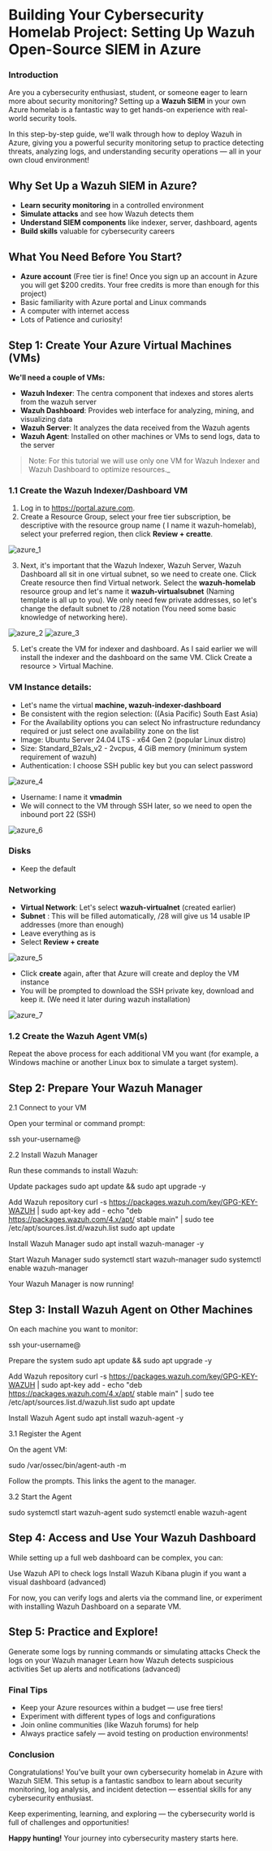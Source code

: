 # Building Your Cybersecurity Homelab Project: Setting Up Wazuh Open-Source SIEM in Azure

### Introduction

Are you a cybersecurity enthusiast, student, or someone eager to learn more about security monitoring? Setting up a **Wazuh SIEM** in your own Azure homelab is a fantastic way to get hands-on experience with real-world security tools.

In this step-by-step guide, we'll walk through how to deploy Wazuh in Azure, giving you a powerful security monitoring setup to practice detecting threats, analyzing logs, and understanding security operations — all in your own cloud environment!

## Why Set Up a Wazuh SIEM in Azure?

- **Learn security monitoring** in a controlled environment
- **Simulate attacks** and see how Wazuh detects them
- **Understand SIEM components** like indexer, server, dashboard, agents
- **Build skills** valuable for cybersecurity careers

## What You Need Before You Start?

- **Azure account** (Free tier is fine!  Once you sign up an account in Azure you will get $200 credits. Your free credits is more than enough for this project)
- Basic familiarity with Azure portal and Linux commands
- A computer with internet access
- Lots of Patience and curiosity!

## Step 1: Create Your Azure Virtual Machines (VMs)

**We'll need a couple of VMs:**

- **Wazuh Indexer**: The centra component that indexes and stores alerts from the wazuh server
- **Wazuh Dashboard**: Provides web interface for analyzing, mining, and visualizing data
- **Wazuh Server**: It analyzes the data received from the Wazuh agents
- **Wazuh Agent**: Installed on other machines or VMs to send logs, data to the server  
> Note: For this tutorial we will use only one VM for Wazuh Indexer and Wazuh Dashboard to optimize resources._
  
### 1.1 Create the Wazuh Indexer/Dashboard VM

1. Log in to https://portal.azure.com.
2. Create a Resource Group, select your free tier subscription, be descriptive with the resource group name ( I name it wazuh-homelab), select your preferred region, then click **Review + creatte**.
   
![azure_1](https://github.com/user-attachments/assets/03a7c2be-90f4-45cf-bdef-9c5ea536ac9e)

3. Next, it's important that the Wazuh Indexer, Wazuh Server, Wazuh Dashboard all sit in one virtual subnet, so we need to create one. Click Create resource then find Virtual network. Select the **wazuh-homelab** resource group and let's name it **wazuh-virtualsubnet** (Naming template is all up to you). We only need few private addresses, so let's change the default subnet to /28 notation (You need some basic knowledge of networking here).

![azure_2](https://github.com/user-attachments/assets/a37faf20-2873-422a-ba0b-5953e87883cf)
![azure_3](https://github.com/user-attachments/assets/6995751d-de3e-4840-8d23-d388cd1f29e8)


5. Let's create the VM for indexer and dashboard. As I said earlier we will install the indexer and the dashboard on the same VM. Click Create a resource > Virtual Machine.

### VM Instance details:
- Let's name the virtual **machine, wazuh-indexer-dashboard**
- Be consistent with the region selection: ((Asia Pacific) South East Asia)
- For the Availability options you  can select No infrastructure redundancy required or just select one availability zone on the list
- Image: Ubuntu Server 24.04 LTS - x64 Gen 2 (popular Linux distro)
- Size: Standard_B2als_v2 - 2vcpus, 4 GiB memory (minimum system requirement of wazuh)
- Authentication: I choose SSH public key but you can select password
  
![azure_4](https://github.com/user-attachments/assets/2d9f761a-d875-4ece-bc94-0e8d9787b8e3)

- Username: I name it **vmadmin**
- We will connect to the VM through SSH later, so we need to open the inbound port 22 (SSH)
  
![azure_6](https://github.com/user-attachments/assets/24d1620c-c5cd-4a2e-b64d-4ffa73c55938)

### Disks
- Keep the default

### Networking
- **Virtual Network**: Let's select **wazuh-virtualnet** (created earlier)
- **Subnet** : This will be filled automatically, /28 will give us 14 usable IP addresses (more than enough)
- Leave everything as is
- Select **Review + create**
    
![azure_5](https://github.com/user-attachments/assets/a6a209f8-b27c-434e-a062-8f9ef65b2279)

- Click **create** again, after that Azure will create and deploy the VM instance
- You will be prompted to download the SSH private key, download and keep it. (We need it later during wazuh installation)

![azure_7](https://github.com/user-attachments/assets/bc1065cb-201e-4bd1-be78-8f1b9e40b4f2)

### 1.2 Create the Wazuh Agent VM(s)

Repeat the above process for each additional VM you want (for example, a Windows machine or another Linux box to simulate a target system).

## Step 2: Prepare Your Wazuh Manager

2.1 Connect to your VM

Open your terminal or command prompt:

ssh your-username@

2.2 Install Wazuh Manager

Run these commands to install Wazuh:

Update packages
sudo apt update && sudo apt upgrade -y

Add Wazuh repository
curl -s https://packages.wazuh.com/key/GPG-KEY-WAZUH | sudo apt-key add -
echo "deb https://packages.wazuh.com/4.x/apt/ stable main" | sudo tee /etc/apt/sources.list.d/wazuh.list
sudo apt update

Install Wazuh Manager
sudo apt install wazuh-manager -y

Start Wazuh Manager
sudo systemctl start wazuh-manager
sudo systemctl enable wazuh-manager

Your Wazuh Manager is now running!

## Step 3: Install Wazuh Agent on Other Machines

On each machine you want to monitor:

ssh your-username@

Prepare the system
sudo apt update && sudo apt upgrade -y

Add Wazuh repository
curl -s https://packages.wazuh.com/key/GPG-KEY-WAZUH | sudo apt-key add -
echo "deb https://packages.wazuh.com/4.x/apt/ stable main" | sudo tee /etc/apt/sources.list.d/wazuh.list
sudo apt update

Install Wazuh Agent
sudo apt install wazuh-agent -y

3.1 Register the Agent

On the agent VM:

sudo /var/ossec/bin/agent-auth -m

Follow the prompts. This links the agent to the manager.

3.2 Start the Agent

sudo systemctl start wazuh-agent
sudo systemctl enable wazuh-agent

## Step 4: Access and Use Your Wazuh Dashboard

While setting up a full web dashboard can be complex, you can:

Use Wazuh API to check logs
Install Wazuh Kibana plugin if you want a visual dashboard (advanced)

For now, you can verify logs and alerts via the command line, or experiment with installing Wazuh Dashboard on a separate VM.

## Step 5: Practice and Explore!

Generate some logs by running commands or simulating attacks
Check the logs on your Wazuh manager
Learn how Wazuh detects suspicious activities
Set up alerts and notifications (advanced)

### Final Tips

- Keep your Azure resources within a budget — use free tiers!
- Experiment with different types of logs and configurations
- Join online communities (like Wazuh forums) for help
- Always practice safely — avoid testing on production environments!

### Conclusion

Congratulations! You’ve built your own cybersecurity homelab in Azure with Wazuh SIEM. This setup is a fantastic sandbox to learn about security monitoring, log analysis, and incident detection — essential skills for any cybersecurity enthusiast.

Keep experimenting, learning, and exploring — the cybersecurity world is full of challenges and opportunities!

**Happy hunting!**
Your journey into cybersecurity mastery starts here.

